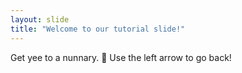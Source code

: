 ```yaml
---
layout: slide
title: "Welcome to our tutorial slide!"
---
```

Get yee to a nunnary. :tada:
Use the left arrow to go back!
